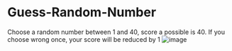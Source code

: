 # Guess-Random-Number
Choose a random number between 1 and 40, score a possible is 40. If you choose wrong once, your score will be reduced by 1
![image](https://user-images.githubusercontent.com/61700386/125557555-c6493d72-02f1-49d4-bdd8-bd8416b8e7fe.png)
